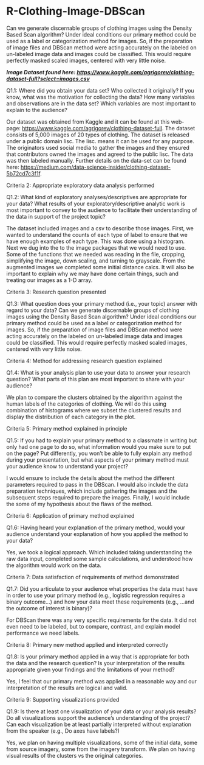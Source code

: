 # R-Clothing-Image-DBScan
Can we generate discernable groups of clothing images using the Density Based Scan algorithm? Under ideal conditions our primary method could be used as a label or categorization method for images. So, if the preparation of image files and DBScan method were acting accurately on the labeled on un-labeled image data and images could be classified. This would require perfectly masked scaled images, centered with very little noise.

***Image Dataset found here: https://www.kaggle.com/agrigorev/clothing-dataset-full?select=images.csv***

Q1.1: Where did you obtain your data set? Who collected it originally? If you know, what was the motivation for collecting the data? How many variables and observations are in the data set? Which variables are most important to explain to the audience?

Our dataset was obtained from Kaggle and it can be found at this web-page: https://www.kaggle.com/agrigorev/clothing-dataset-full. The dataset consists of 5,000 images of 20 types of clothing. The dataset is released under a public domain lisc. The lisc. means it can be used for any purpose. The originators used social media to gather the images and they ensured that contributors owned the images and agreed to the public lisc. The data was then labeled manually. Further details on the data-set can be found here: https://medium.com/data-science-insider/clothing-dataset-5b72cd7c3f1f.

Criteria 2: Appropriate exploratory data analysis performed

Q1.2: What kind of exploratory analyses/descriptives are appropriate for your data? What results of your exploratory/descriptive analytic work is most important to convey to the audience to facilitate their understanding of the data in support of the project topic?

The dataset included images and a csv to describe those images. First, we wanted to understand the counts of each type of label to ensure that we have enough examples of each type. This was done using a histogram. Next we dug into the to the image packages that we would need to use. Some of the functions that we needed was reading in the file, cropping, simplifying the image, down scaling, and turning to grayscale. From the augmented images we completed some initial distance calcs. It will also be important to explain why we may have done certain things, such and treating our images as a 1-D array.

Criteria 3: Research question presented

Q1.3: What question does your primary method (i.e., your topic) answer with regard to your data? 
Can we generate discernable groups of clothing images using the Density Based Scan algorithm?
Under ideal conditions our primary method could be used as a label or categorization method for images. So, if the preparation of image files and DBScan method were acting accurately on the labeled on un-labeled image data and images could be classified. This would require perfectly masked scaled images, centered with very little noise.

Criteria 4: Method for addressing research question explained

Q1.4: What is your analysis plan to use your data to answer your research question? What parts of this plan are most important to share with your audience?

We plan to compare the clusters obtained by the algorithm against the human labels of the categories of clothing.
We will do this using combination of histograms where we subset the clustered results and display the distribution of each category in the plot.

Criteria 5: Primary method explained in principle

Q1.5: If you had to explain your primary method to a classmate in writing but only had one page to do so, what information would you make sure to put on the page? Put differently, you won’t be able to fully explain any method during your presentation, but what aspects of your primary method must your audience know to understand your project?

I would ensure to include the details about the method the different parameters required to pass in the DBScan. I would also include the data preparation techniques, which include gathering the images and the subsequent steps required to prepare the images. Finally, I would include the some of my hypothesis about the flaws of the method.

Criteria 6: Application of primary method explained

Q1.6: Having heard your explanation of the primary method, would your audience understand your explanation of how you applied the method to your data? 

Yes, we took a logical approach. Which included taking understanding the raw data input, completed some sample calculations, and understood how the algorithm would work on the data.

Criteria 7: Data satisfaction of requirements of method demonstrated 

Q1.7: Did you articulate to your audience what properties the data must have in order to use your primary method (e.g., logistic regression requires a binary outcome...) and how your data meet these requirements (e.g., ...and the outcome of interest is binary)? 

For DBScan there was any very specific requirements for the data. It did not even need to be labeled, but to compare, contrast, and explain model performance we need labels.

Criteria 8: Primary new method applied and interpreted correctly

Q1.8: Is your primary method applied in a way that is appropriate for both the data and the research question? Is your interpretation of the results appropriate given your findings and the limitations of your method?

Yes, I feel that our primary method was applied in a reasonable way and our interpretation of the results are logical and valid.


Criteria 9: Supporting visualizations provided

Q1.9: Is there at least one visualization of your data or your analysis results? Do all visualizations support the audience’s understanding of the project? Can each visualization be at least partially interpreted without explanation from the speaker (e.g., Do axes have labels?)

Yes, we plan on having multiple visualizations, some of the initial data, some from source imagery, some from the imagery transform. We plan on having visual results of the clusters vs the original categories.
